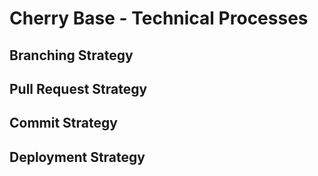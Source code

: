 # Cherry Base - Technical Processes

## Branching Strategy

## Pull Request Strategy

## Commit Strategy

## Deployment Strategy

